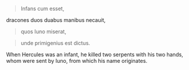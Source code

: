 > Infans cum esset, 

dracones duos duabus manibus necauit, 
 
> quos Iuno miserat, 
 
> unde primigenius est dictus.



When Hercules was an infant, he killed two serpents with his two hands, whom were sent by Iuno, from which his name originates.
